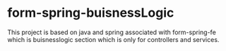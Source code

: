 # form-spring-buisnessLogic
This project is based on java and spring associated with form-spring-fe which is buisnesslogic section which is only for controllers and services.
